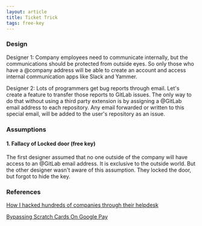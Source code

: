 ```yaml
---
layout: article
title: Ticket Trick
tags: free-key
---
```


### Design
Designer 1: Company employees need to communicate internally, but the communications should be protected from outside eyes. So only those who have a @company address will be able to create an account and access internal communication apps like Slack and Yammer.

Designer 2: Lots of programmers get bug reports through email. Let's create a feature to transfer those reports to GitLab issues. The only way to do that without using a third party extension is by assigning a @GitLab email address to each repository. Any email forwarded or written to this special email, will be added to the user's repository as an issue.

### Assumptions
#### 1. Fallacy of Locked door (free key)
The first designer assumed that no one outside of the company will have access to an @GitLab email address. It is exclusive to the outside world. But the other designer wasn't aware of this assumption. They locked the door, but forgot to hide the key.

### References
[How I hacked hundreds of companies through their helpdesk](https://medium.com/intigriti/how-i-hacked-hundreds-of-companies-through-their-helpdesk-b7680ddc2d4c)

[Bypassing Scratch Cards On Google Pay](https://medium.com/@pratheesh.p.narayanan/bypassing-scratch-cards-on-google-pay-8915d5423385)

